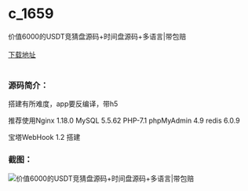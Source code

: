 # c_1659
价值6000的USDT竞猜盘源码+时间盘源码+多语言|带包赔
<br/></br>
[下载地址](https://www.uuid2.com/1659.html "下载地址")
<br/></br>
<h3>源码简介：</h3>
<p>搭建有所难度，app要反编译，带h5<p>
<p>推荐使用Nginx 1.18.0  MySQL 5.5.62  PHP-7.1  phpMyAdmin 4.9  redis 6.0.9  <p>
<p>宝塔WebHook 1.2  搭建<p>
<h3>截图：</h3>
<img src="https://www.uuid2.com/wp-content/uploads/img/uimage/34831634019614.jpg" alt="价值6000的USDT竞猜盘源码+时间盘源码+多语言|带包赔">
